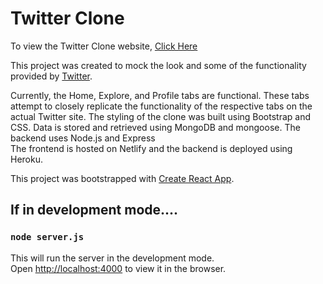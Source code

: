 # Twitter Clone

To view the Twitter Clone website, [Click Here](https://hopeful-blackwell-01b087.netlify.app/)

This project was created to mock the look and some of the functionality provided by [Twitter](https://twitter.com/).

Currently, the Home, Explore, and Profile tabs are functional. These tabs attempt to closely replicate the functionality of the respective tabs on the actual Twitter site. The styling of the clone was built using Bootstrap and CSS. Data is stored and retrieved using MongoDB and mongoose. The backend uses Node.js and Express\
The frontend is hosted on Netlify and the backend is deployed using Heroku.

This project was bootstrapped with [Create React App](https://github.com/facebook/create-react-app).

## If in development mode....
### `node server.js`
This will run the server in the development mode.\
Open [http://localhost:4000](http://localhost:4000) to view it in the browser.
